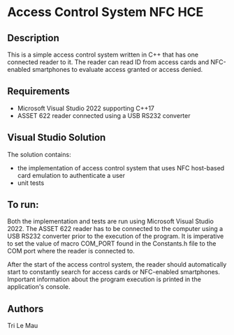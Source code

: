 # Access Control System NFC HCE

## Description
This is a simple access control system written in C++ that has one connected reader to it. The reader can read ID from access cards and NFC-enabled smartphones to evaluate access granted or access denied.

## Requirements
- Microsoft Visual Studio 2022 supporting C++17
- ASSET 622 reader connected using a USB RS232 converter

## Visual Studio Solution
The solution contains:
- the implementation of access control system that uses NFC host-based card emulation to authenticate a user
- unit tests

## To run:
Both the implementation and tests are run using Microsoft Visual Studio 2022. The ASSET 622 reader has to be connected to the computer using a USB RS232 converter prior to the execution of the program. It is imperative to set the value of macro COM_PORT found in the Constants.h file to the COM port where the reader is connected to.

After the start of the access control system, the reader should automatically start to constantly search for access cards or NFC-enabled smartphones. Important information about the program execution is printed in the application's console.

## Authors
Tri Le Mau
